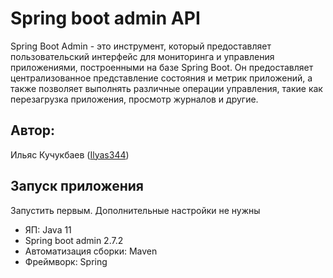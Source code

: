 # Spring boot admin API
Spring Boot Admin - это инструмент, который предоставляет пользовательский интерфейс для мониторинга и управления приложениями, построенными на базе Spring Boot. Он предоставляет централизованное представление состояния и метрик приложений, а также позволяет выполнять различные операции управления, такие как перезагрузка приложения, просмотр журналов и другие.
## Автор:<br>
Ильяс Кучукбаев ([Ilyas344](https://github.com/Ilyas344))<br>

## Запуск приложения
 Запустить первым. Дополнительные настройки не нужны

* ЯП: Java 11
* Spring boot admin 2.7.2
* Автоматизация сборки: Maven
* Фреймворк: Spring

